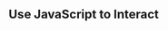 <!DOCTYPE html>
<html>
<body>
<h2>Use JavaScript to Interact</h2>
<!--
This example we can activate an alert
: -->
<p id="content"></p>
<script>
alert('Hello from JavaScript!')
</script>
</body>
</html>
